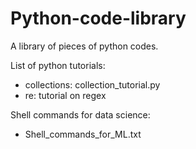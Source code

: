 # Python-code-library
A library of pieces of python codes.

List of python tutorials:
  - collections: collection_tutorial.py
  - re: tutorial on regex 
  
Shell commands for data science:
  - Shell_commands_for_ML.txt

